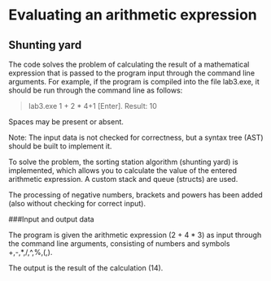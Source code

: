 # Evaluating an arithmetic expression
## Shunting yard

The code solves the problem of calculating the result of a mathematical expression that is passed to the program input through the command line arguments. 
For example, if the program is compiled into the file lab3.exe, it should be run through the command line as follows:

> lab3.exe 1 + 2 * 4+1 [Enter].
Result: 10
>
Spaces may be present or absent. 

Note: The input data is not checked for correctness, but a syntax tree (AST) should be built to implement it. 

To solve the problem, the sorting station algorithm (shunting yard) is implemented, which allows you to calculate the value of the entered arithmetic expression. 
A custom stack and queue (structs) are used.

The processing of negative numbers, brackets and powers has been added (also without checking for correct input).

###Input and output data

The program is given the arithmetic expression (2 + 4 * 3) as input through the command line arguments, 
consisting of numbers and symbols +,-,*,/,^,%,(,). 

The output is the result of the calculation (14).


